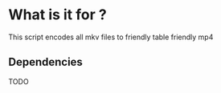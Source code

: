 # What is it for ?
 This script encodes all mkv files to friendly table friendly mp4

## Dependencies
TODO
